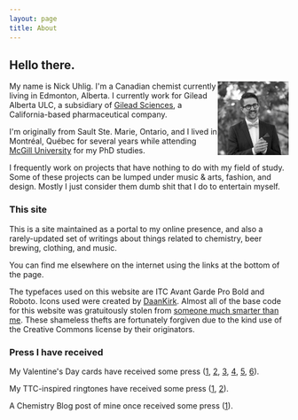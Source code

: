 ```yaml
---
layout: page
title: About
---
```


## Hello there.

<img src="me.jpg" class="profile-picture" width="128" align="right">

My name is Nick Uhlig. I'm a Canadian chemist currently living in Edmonton, Alberta. I currently work for Gilead Alberta ULC, a subsidiary of [Gilead Sciences](https://www.gilead.com), a California-based pharmaceutical company.

I'm originally from Sault Ste. Marie, Ontario, and I lived in Montréal, Québec for several years while attending [McGill University](https://www.mcgill.ca) for my PhD studies.

I frequently work on projects that have nothing to do with my field of study. Some of these projects can be lumped under music & arts, fashion, and design. Mostly I just consider them dumb shit that I do to entertain myself.

### This site

This is a site maintained as a portal to my online presence, and also a rarely-updated set of writings about things related to chemistry, beer brewing, clothing, and music.

You can find me elsewhere on the internet using the links at the bottom of the page. 

The typefaces used on this website are ITC Avant Garde Pro Bold and Roboto. Icons used were created by [DaanKirk](https://thenounproject.com/daandirk/collection/platonic-solids/). Almost all of the base code for this website was gratuitously stolen from [someone much smarter than me](https://rsms.me). These shameless thefts are fortunately forgiven due to the kind use of the Creative Commons license by their originators.

### Press I have received

My Valentine's Day cards have received some press ([1](http://cen.acs.org/articles/94/i6/Valentines-Day-Cards-Heart-Felt.html), [2](http://www.freshphotons.com/post/138476273992/chemistry-valentines-day-cards-by-nick-uhlig_), [3](http://www.freshphotons.com/post/156353057281/chemistry-valentines-cards-by-nick-uhlig), [4](https://www.mcgill.ca/chemistry/channels/news/punny-valentines-day-cards-258398), [5](https://chemjobber.blogspot.ca/2016/01/man-today-was-busy-day-back-tomorrow.html), [6](https://chemjobber.blogspot.ca/2017/01/chemistry-themed-valentines-day-cards.html)).

My TTC-inspired ringtones have received some press ([1](http://www.blogto.com/city/2015/08/you_can_now_download_ttc_ringtones_for_your_phone/), [2](https://www.thestar.com/news/gta/transportation/2015/08/25/mcgill-student-creates-ttc-ringtones-for-commuters.html)).

A Chemistry Blog post of mine once received some press ([1](https://www.nature.com/nchem/journal/v4/n2/full/nchem.1262.html?foxtrotcallback=true)).



